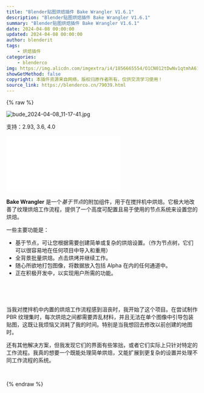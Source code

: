 ```yaml
---
title: "Blender贴图烘焙插件 Bake Wrangler V1.6.1"
description: "Blender贴图烘焙插件 Bake Wrangler V1.6.1"
summary: "Blender贴图烘焙插件 Bake Wrangler V1.6.1"
date: 2024-04-08 00:00:00
updated: 2024-04-08 00:00:00
author: blenderit
tags: 
    - 烘焙插件
categories:
    - blenderco
img: https://img.alicdn.com/imgextra/i4/1856665554/O1CN012tDwNv1qtmhA61XCL_!!1856665554.jpg
showGetMethod: false
copyright: 本插件资源来自网络，版权归原作者所有，仅供交流学习使用！
source_link: https://blenderco.cn/79039.html
---
```


{% raw %}
<p><img class="aligncenter" src="https://img.alicdn.com/imgextra/i4/1856665554/O1CN012tDwNv1qtmhA61XCL_!!1856665554.jpg" alt="bude_2024-04-08_11-17-41.jpg"></p><p>支持：2.93, 3.6, 4.0</p><div id="external-video-20093545f9" class="external-video"><iframe frameborder="0" src="//player.bilibili.com/player.html?aid=1102826772&amp;bvid=BV16A4m1w7Ko&amp;cid=1497786010&amp;p=1" allowfullscreen="true"></iframe></div><p><strong>Bake Wrangler</strong> 是一个<em>基于节点</em>的附加组件，用于在搅拌机中烘焙。它极大地改善了纹理烘焙工作流程，提供了一个高度可配置且易于使用的节点系统来设置您的烘焙。</p><p>一些主要功能是：</p><ul>
<li>基于节点，可让您根据需要创建简单或复杂的烘焙设置。（作为节点树，它们可以很容易地在任何项目中导入和重用）</li>
<li>全背景批量烘焙。点击烘烤并继续工作。</li>
<li>随心所欲地打包图像，将数据放入包括 Alpha 在内的任何通道中。</li>
<li>正在积极开发中，以实现用户所需的功能。</li>
</ul><p> </p><p> </p><p>当我对搅拌机中内置的烘焙工作流程感到沮丧时，我开始了这个项目。在尝试制作 PBR 纹理集时，每次烘焙之间都需要弄乱材料，并且无法在单个图像中引导包装贴图，这既让我烦恼又消耗了我的时间。特别是当我想回去修改以前创建的地图时。</p><p>还有其他解决方案，但我发现它们的界面有些笨拙，或者它们实际上只针对特定的工作流程。我真的想要一个既能处理简单烘焙，又能扩展到更复杂的设置并处理不同工作流程的系统。</p><p> </p>
<div style="display: none">blenderco</div>
{% endraw %}